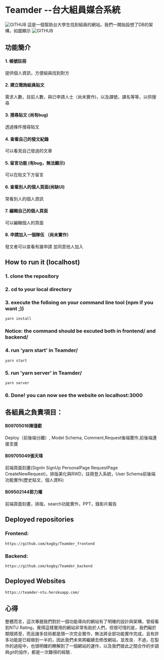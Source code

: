 # Teamder --台大組員媒合系統
![GITHUB](https://i.imgur.com/6L9QzMm.png)
這是一個幫助台大學生找到組員的網站。我們一開始設想了DB的架構，如圖顯示
![GITHUB](https://i.imgur.com/bbdZ2pF.png)

## 功能簡介
#### 1. 帳號註冊
提供個人資訊，方便組員找到對方
#### 2. 建立徵詢組員貼文
需求人數，目前人數，與已申請人士（尚未實作)，以及課號，課名等等，以供搜尋
#### 3. 搜尋貼文 (尚有bug)
透過條件搜尋貼文
#### 4. 查看自己的發文紀錄
可以看見自己發過的文章
#### 5. 留言功能 (有bug，無法顯示)
可以在貼文下方留言
#### 6. 查看別人的個人頁面(尚缺UI)
常看別人的個人資訊
#### 7. 編輯自己的個人頁面
可以編輯個人的頁面
#### 8. 申請加入一個隊伍 （尚未實作）
發文者可以查看有誰申請 並同意他人加入

## How to run it (localhost)
### 1. clone the repository
### 2. cd to your local directory
### 3. execute the folloing on your command line tool (npm if you want ;))
    yarn install
### Notice: the command should be excuted both in frontend/ and backend/
### 4. run 'yarn start' in Teamder/
    yarn start
### 5. run 'yarn server' in Teamder/
    yarn server
### 6. Done! you can now see the website on localhost:3000

## 各組員之負責項目：
#### B09705016陳瑾叡
Deploy（前後端分離）, Model Schema, Comment,Request後端實作,前後端連接支援
#### B09705049張天瑋
前端頁面刻畫(SignIn SignUp PersonalPage RequestPage CreateNewRequest)，排版美化與RWD，註冊登入系統，User Schema前後端功能實作(歷史貼文、個人資料)
#### B09502144郭力權
前端頁面刻畫，排版，search功能實作，PPT，錄影片報告

## Deployed repositories 
### Frontend:
    https://github.com/kogby/Teamder_frontend
### Backend:
    https://github.com/kogby/Teamder_backend
## Deployed Websites
    https://teamder-ntu.herokuapp.com/

## 心得
整體而言，這次專題我們對於一個功能導向的網站有了明確的設計與架構，曾經看到NTU Rating，覺得這樣實用的網站非常有助於人們，但很可惜的是，我們礙於期限將至，而且諸多技術都是頭一次完全實作，無法將全部功能實作完成，且有許多功能是已經做到一半的，因此我們未來將繼續去修改網站，並改良．不過，在製作的過程中，也很明確的瞭解到了一個網站的運作，以及我們彼此之間合作的步調與git的協作，都是一次難得的經驗．

